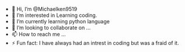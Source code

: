 - 👋 Hi, I’m @Michaelken9519
- 👀 I’m interested in Learning coding.
- 🌱 I’m currently learning python language
- 💞️ I’m looking to collaborate on ...
- 📫 How to reach me ...
- ⚡ Fun fact: I have always had an intrest in coding but was a fraid of it.

<!---
Michaelken9519/Michaelken9519 is a ✨ special ✨ repository because its `README.md` (this file) appears on your GitHub profile.
You can click the Preview link to take a look at your changes.
--->
